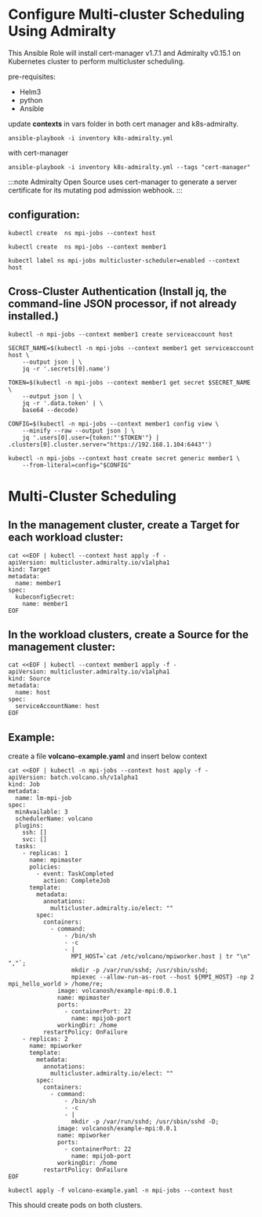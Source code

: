 # Configure Multi-cluster Scheduling Using Admiralty


This Ansible Role will install cert-manager v1.7.1 and Admiralty v0.15.1 on Kubernetes cluster to perform multicluster scheduling.

pre-requisites:
* Helm3<br>
* python <br>
* Ansible

update **contexts** in vars folder in both cert manager and k8s-admiralty.


```
ansible-playbook -i inventory k8s-admiralty.yml
```

with cert-manager
```
ansible-playbook -i inventory k8s-admiralty.yml --tags "cert-manager"
```
:::note Admiralty Open Source uses cert-manager to generate a server certificate for its mutating pod admission webhook. :::

## configuration:

```
kubectl create  ns mpi-jobs --context host
```
```
kubectl create  ns mpi-jobs --context member1
```
```
kubectl label ns mpi-jobs multicluster-scheduler=enabled --context host
```
## Cross-Cluster Authentication (Install jq, the command-line JSON processor, if not already installed.)
```
kubectl -n mpi-jobs --context member1 create serviceaccount host
```
```
SECRET_NAME=$(kubectl -n mpi-jobs --context member1 get serviceaccount host \
	--output json | \
	jq -r '.secrets[0].name')
```
```
TOKEN=$(kubectl -n mpi-jobs --context member1 get secret $SECRET_NAME \
	--output json | \
	jq -r '.data.token' | \
	base64 --decode)
```
```
CONFIG=$(kubectl -n mpi-jobs --context member1 config view \
	--minify --raw --output json | \
	jq '.users[0].user={token:"'$TOKEN'"} | .clusters[0].cluster.server="https://192.168.1.104:6443"')
```
```
kubectl -n mpi-jobs --context host create secret generic member1 \
	--from-literal=config="$CONFIG"
```
# Multi-Cluster Scheduling
## In the management cluster, create a Target for each workload cluster:
```
cat <<EOF | kubectl --context host apply -f -
apiVersion: multicluster.admiralty.io/v1alpha1
kind: Target
metadata:
  name: member1
spec:
  kubeconfigSecret:
    name: member1
EOF
```

## In the workload clusters, create a Source for the management cluster:
```
cat <<EOF | kubectl --context member1 apply -f -
apiVersion: multicluster.admiralty.io/v1alpha1
kind: Source
metadata:
  name: host
spec:
  serviceAccountName: host
EOF
```

## Example:
create a file **volcano-example.yaml** and insert below context
```
cat <<EOF | kubectl -n mpi-jobs --context host apply -f -
apiVersion: batch.volcano.sh/v1alpha1
kind: Job
metadata:
  name: lm-mpi-job
spec:
  minAvailable: 3
  schedulerName: volcano
  plugins:
    ssh: []
    svc: []
  tasks:
    - replicas: 1
      name: mpimaster
      policies:
        - event: TaskCompleted
          action: CompleteJob
      template:
        metadata:
          annotations:
            multicluster.admiralty.io/elect: ""
        spec:
          containers:
            - command:
                - /bin/sh
                - -c
                - |
                  MPI_HOST=`cat /etc/volcano/mpiworker.host | tr "\n" ","`;
                  mkdir -p /var/run/sshd; /usr/sbin/sshd;
                  mpiexec --allow-run-as-root --host ${MPI_HOST} -np 2 mpi_hello_world > /home/re;
              image: volcanosh/example-mpi:0.0.1
              name: mpimaster
              ports:
                - containerPort: 22
                  name: mpijob-port
              workingDir: /home
          restartPolicy: OnFailure
    - replicas: 2
      name: mpiworker
      template:
        metadata:
          annotations:
            multicluster.admiralty.io/elect: ""
        spec:
          containers:
            - command:
                - /bin/sh
                - -c
                - |
                  mkdir -p /var/run/sshd; /usr/sbin/sshd -D;
              image: volcanosh/example-mpi:0.0.1
              name: mpiworker
              ports:
                - containerPort: 22
                  name: mpijob-port
              workingDir: /home
          restartPolicy: OnFailure
EOF
```
```
kubectl apply -f volcano-example.yaml -n mpi-jobs --context host
```
This should create pods on both clusters.
